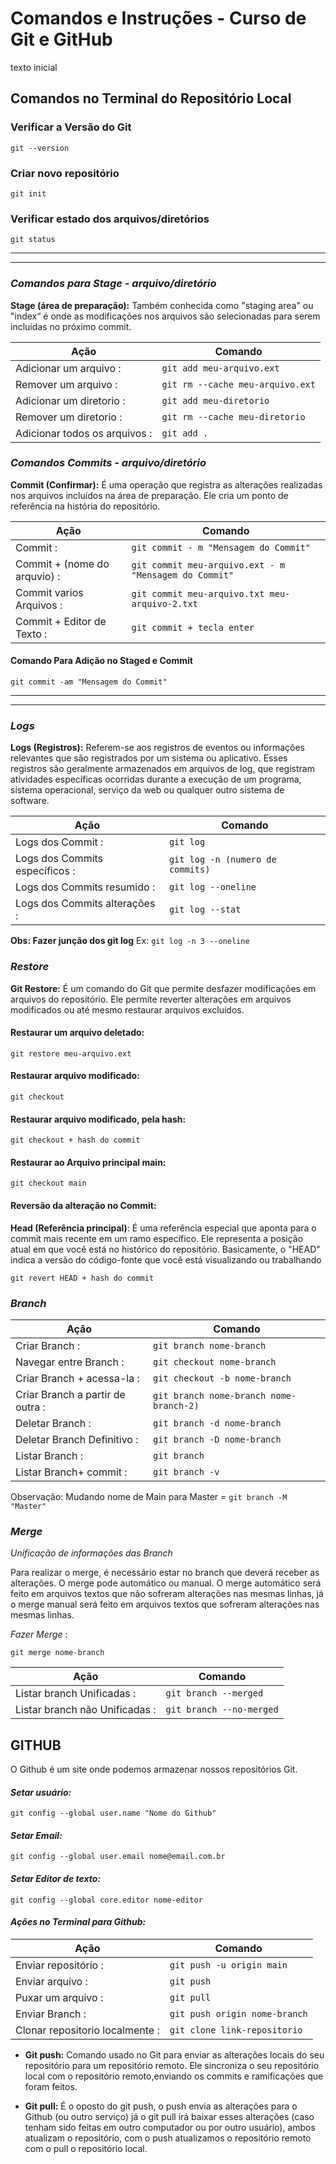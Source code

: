 # Comandos e Instruções - Curso de Git e GitHub

texto inicial

## Comandos no Terminal do Repositório Local


### Verificar a Versão do Git

    git --version


### Criar novo repositório

    git init

### Verificar estado dos arquivos/diretórios

    git status

---
***

### *Comandos para Stage - arquivo/diretório*    

**Stage (área de preparação):** Também conhecida como "staging area" ou "index“ é onde as modificações nos arquivos são selecionadas para serem incluídas no próximo commit.


**Ação**                         |**Comando** 
---                          |---
Adicionar um arquivo        :| ``` git add meu-arquivo.ext        ```
Remover   um arquivo        :| ``` git rm --cache meu-arquivo.ext ```
Adicionar um diretorio      :| ``` git add meu-diretorio          ```
Remover   um diretorio      :| ``` git rm --cache meu-diretorio   ```
Adicionar todos os arquivos :| ``` git add .                      ```

### *Comandos Commits - arquivo/diretório*  

**Commit (Confirmar):** É uma operação que registra as alterações realizadas nos arquivos incluídos na área de preparação. Ele cria um ponto de referência na história do repositório.

**Ação**                         |**Comando** 
---                          |---
Commit                      :| ``` git commit - m "Mensagem do Commit"                 ```
Commit + (nome do arquvio)  :| ``` git commit meu-arquivo.ext - m "Mensagem do Commit" ```
Commit varios Arquivos      :| ``` git commit meu-arquivo.txt meu-arquivo-2.txt        ```
Commit + Editor de Texto    :| ``` git commit + tecla enter                            ```   

#### Comando Para Adição no Staged e Commit

    git commit -am "Mensagem do Commit"

***
---

### *Logs*

**Logs (Registros):** Referem-se aos registros de eventos ou informações relevantes que são registrados por um sistema ou aplicativo. Esses registros são geralmente armazenados em arquivos de log, que registram atividades específicas ocorridas durante a execução de um programa, sistema operacional, serviço da web ou qualquer outro sistema de software.

**Ação**                       |**Comando** 
---                            |---
Logs dos Commit               :| ``` git log                         ```
Logs dos Commits específicos  :| ``` git log -n (numero de commits)  ```
Logs dos Commits resumido     :| ``` git log --oneline               ```
Logs dos Commits alterações   :| ``` git log --stat                  ```


**Obs: Fazer junção dos git log**  Ex: ` git log -n 3 --oneline `

### *Restore*

**Git Restore:** É um comando do Git que permite desfazer modificações em arquivos do repositório. Ele permite reverter alterações em arquivos modificados ou até mesmo restaurar arquivos excluídos.

#### Restaurar um arquivo deletado:

    git restore meu-arquivo.ext

#### Restaurar arquivo modificado: 

    git checkout 

#### Restaurar arquivo modificado, pela hash: 

    git checkout + hash do commit

#### Restaurar ao Arquivo principal main: 

    git checkout main

#### Reversão da alteração no Commit:

**Head (Referência principal)**: É uma referência especial que aponta para o commit mais recente em um ramo específico.
Ele representa a posição atual em que você está no histórico do repositório. Basicamente, o "HEAD" indica a versão do código-fonte que você está visualizando ou trabalhando

    git revert HEAD + hash do commit

### *Branch*

**Ação**                        |**Comando** 
---                             |---
Criar Branch                   :| ``` git branch nome-branch                ```
Navegar entre Branch           :| ``` git checkout nome-branch              ```
Criar Branch + acessa-la       :| ``` git checkout -b nome-branch           ```
Criar Branch a partir de outra :| ``` git branch nome-branch nome-branch-2) ```
Deletar Branch                 :| ``` git branch -d nome-branch             ```
Deletar Branch Definitivo      :| ``` git branch -D nome-branch             ```
Listar Branch                  :| ``` git branch                            ```
Listar Branch+ commit          :| ``` git branch -v                         ```


Observação: Mudando nome de Main para Master  = ``` git branch -M "Master"  ```


### *Merge*

*Unificação de informações das Branch*

Para realizar o merge, é necessário estar no branch que deverá receber as alterações. O merge pode automático ou manual. O merge automático será feito em arquivos textos que não sofreram alterações nas mesmas linhas, já o merge manual será feito em arquivos textos que sofreram alterações nas mesmas linhas.

*Fazer Merge* :

    git merge nome-branch

**Ação**                      |**Comando** 
---                           |---
Listar branch Unificadas     :| ``` git branch --merged    ```
Listar branch não Unificadas :| ``` git branch --no-merged ```

## GITHUB

O Github é um site onde podemos armazenar nossos repositórios Git.

#### *Setar usuário:*

    git config --global user.name "Nome do Github"

#### *Setar Email:*

    git config --global user.email nome@email.com.br

#### *Setar Editor de texto:*

    git config --global core.editor nome-editor

#### *Ações no Terminal para Github:*

**Ação**                       |**Comando** 
---                            |---
Enviar repositório            :| ``` git push -u origin main     ```
Enviar arquivo                :| ``` git push                    ```
Puxar um arquivo              :| ``` git pull                    ```
Enviar Branch                 :| ``` git push origin nome-branch ```
Clonar repositorio localmente :| ``` git clone link-repositorio  ```

- **Git push:**  Comando usado no Git para enviar as alterações locais do seu repositório para um repositório remoto. Ele sincroniza o seu repositório local com o repositório remoto,enviando os commits e ramificações que foram feitos.

- **Git pull:**  É o oposto do git push, o push envia as alterações para o Github (ou outro serviço) já o git pull irá baixar esses alterações (caso tenham sido feitas em outro computador ou por outro usuário), ambos atualizam o repositório, com o push atualizamos o repositório remoto com o pull o repositório local.